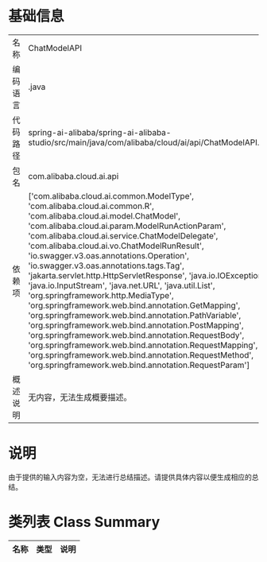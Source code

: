 # 基础信息

|      |      |
|------|------|
| 名称 | ChatModelAPI |
| 编码语言 | .java |
| 代码路径 | spring-ai-alibaba/spring-ai-alibaba-studio/src/main/java/com/alibaba/cloud/ai/api/ChatModelAPI.java |
| 包名 | com.alibaba.cloud.ai.api |
| 依赖项 | ['com.alibaba.cloud.ai.common.ModelType', 'com.alibaba.cloud.ai.common.R', 'com.alibaba.cloud.ai.model.ChatModel', 'com.alibaba.cloud.ai.param.ModelRunActionParam', 'com.alibaba.cloud.ai.service.ChatModelDelegate', 'com.alibaba.cloud.ai.vo.ChatModelRunResult', 'io.swagger.v3.oas.annotations.Operation', 'io.swagger.v3.oas.annotations.tags.Tag', 'jakarta.servlet.http.HttpServletResponse', 'java.io.IOException', 'java.io.InputStream', 'java.net.URL', 'java.util.List', 'org.springframework.http.MediaType', 'org.springframework.web.bind.annotation.GetMapping', 'org.springframework.web.bind.annotation.PathVariable', 'org.springframework.web.bind.annotation.PostMapping', 'org.springframework.web.bind.annotation.RequestBody', 'org.springframework.web.bind.annotation.RequestMapping', 'org.springframework.web.bind.annotation.RequestMethod', 'org.springframework.web.bind.annotation.RequestParam'] |
| 概述说明 | 无内容，无法生成概要描述。 |

# 说明

由于提供的输入内容为空，无法进行总结描述。请提供具体内容以便生成相应的总结。

# 类列表 Class Summary

| 名称   | 类型  | 说明 |
|-------|------|-------------|




